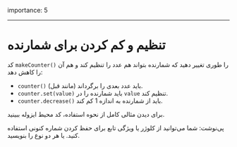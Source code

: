 importance: 5

---

# تنظیم و کم کردن برای شمارنده

کد `makeCounter()` را طوری تغییر دهید که شمارنده بتواند هم عدد را تنظیم کند و هم آن را کاهش دهد:

- `counter()` باید عدد بعدی را برگرداند (مانند قبل).
- `counter.set(value)` باید شمارنده را در `value` تنظیم کند.
- `counter.decrease()` باید از شمارنده به اندازه 1 کم کند.

برای دیدن مثالی کامل از نحوه استفاده، کد محیط ایزوله ببینید.

پی‌نوشت: شما می‌توانید از کلوژر یا ویژگی تابع برای حفظ کردن شماره کنونی استفاده کنید. یا هر دو نوع را بنویسید.

